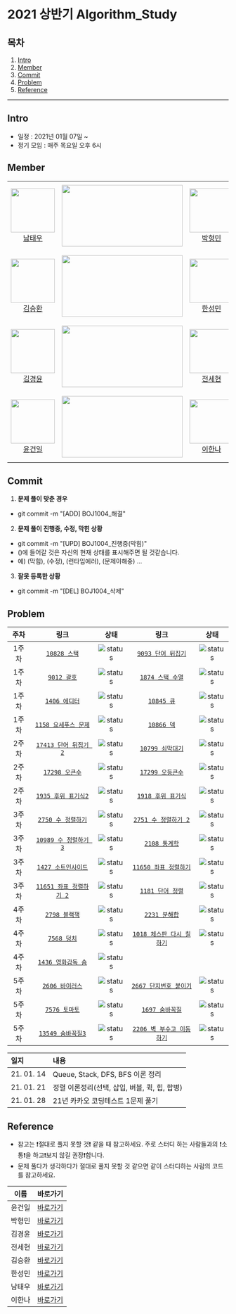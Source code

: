 # 2021 상반기 Algorithm_Study

## 목차
1. [Intro](#Intro)
2. [Member](#Member)
3. [Commit](#Commit)
4. [Problem](#Problem)
5. [Reference](#Reference)

---

## Intro

* 일정 : 2021년 01월 07일 ~ 
* 정기 모임 : 매주 목요일 오후 6시


## Member

<table>
    <tr>
        <td align="center" width="130px" height="160px">
            <a href="https://github.com/ap4o"><img height="100px" width="100px" src="https://avatars.githubusercontent.com/u/66770613?s=460&u=282042bf415e9b361e2b804c554389593b2ff760&v=4" /></a>
            <br />
            <a href="https://github.com/bn-tw2020">남태우</a>
        </td>
        <td>
            <a href="https://solved.ac/ap4o"><img height="140px" width="275px" src="http://mazassumnida.wtf/api/v2/generate_badge?boj=ap4o" /></a>
        </td>
        <td align="center" width="130px" height="160px">
            <a href="https://github.com/thalals"><img height="100px" width="100px" src="https://avatars.githubusercontent.com/u/42319300?s=460&u=feb753590ea1a1d094b08573bb11f15e801e63cc&v=4" /></a>
            <br />
            <a href="https://github.com/thalals">박형민</a>
        </td>
        <td>
            <a href="https://solved.ac/thalals"><img height="140px" width="275px" src="http://mazassumnida.wtf/api/v2/generate_badge?boj=thalals" /></a>
        </td>
    </tr>
    <tr>
        <td align="center" width="130px" height="160px">
            <a href="https://github.com/seunghw"><img height="100px" width="100px" src="https://avatars.githubusercontent.com/u/70190106?s=460&v=4" /></a>
            <br />
            <a href="https://github.com/seunghw">김승환</a>
        </td>
        <td>
            <a href="https://solved.ac/sjn6020"><img height="140px" width="275px" src="http://mazassumnida.wtf/api/v2/generate_badge?boj=sjn6020" /></a>
        </td>        
        <td align="center" width="130px" height="160px">
            <a href="https://github.com/thalals"><img height="100px" width="100px" src="https://avatars.githubusercontent.com/u/53989855?s=460&u=b9eb39f346a7e519bd50ffc3481872821f2f28dd&v=4" /></a>
            <br />
            <a href="https://github.com/thalals">한성민</a>
        </td>
        <td>
            <a href="https://solved.ac/songmin9813"><img height="140px" width="275px" src="http://mazassumnida.wtf/api/v2/generate_badge?boj=songmin9813" /></a>
        </td>
    </tr>
    <tr>
        <td align="center" width="130px" height="160px">
            <a href="https://github.com/NASA-GukJang"><img height="100px" width="100px" src="https://avatars.githubusercontent.com/u/39180786?s=460&u=4d9b554cd7ef1e67b114b1f331fa730477f21fcc&v=4" /></a>
            <br />
            <a href="https://github.com/NASA-GukJang">김경윤</a>
        </td>
        <td>
            <a href="https://solved.ac/gukjang1997"><img height="140px" width="275px" src="http://mazassumnida.wtf/api/v2/generate_badge?boj=gukjang1997" /></a>
        </td>
        <td align="center" width="130px" height="160px">
            <a href="https://github.com/jeonhl7579"><img height="100px" width="100px" src="https://avatars.githubusercontent.com/u/68419483?s=460&v=4" /></a>
            <br />
            <a href="https://github.com/jeonhl7579">전세현</a>
        </td>
        <td>
            <a href="https://solved.ac/dhktp123"><img height="140px" width="275px" src="http://mazassumnida.wtf/api/v2/generate_badge?boj=dhktp123" /></a>
        </td>
    </tr>
    <tr>
        <td align="center" width="130px" height="160px">
            <a href="https://github.com/Gun1Yun"><img height="100px" width="100px" src="https://avatars.githubusercontent.com/u/58355979?s=460&v=4" /></a>
            <br />
            <a href="https://github.com/Gun1Yun">윤건일</a>
        </td>
        <td>
            <a href="https://solved.ac/gun1yun"><img height="140px" width="275px" src="http://mazassumnida.wtf/api/v2/generate_badge?boj=gun1yun" /></a>
        </td>
        <td align="center" width="130px" height="160px">
            <a href="https://github.com/lee1nna"><img height="100px" width="100px" src="https://avatars.githubusercontent.com/u/71548623?s=460&u=de7d3ecc50402608132a7f6f635d098e5d6470d4&v=4" /></a>
            <br />
            <a href="https://github.com/lee1nna">이한나</a>
        </td>
        <td>
            <a href="https://solved.ac/dlgkssk02"><img height="140px" width="275px" src="http://mazassumnida.wtf/api/v2/generate_badge?boj=dlgkssk02" /></a>
        </td>
    </tr>
</table>

## Commit

1. **문제 풀이 맞춘 경우**
  - git commit -m "[ADD] BOJ1004_해결"
2. **문제 풀이 진행중, 수정, 막힌 상황**
  - git commit -m "[UPD] BOJ1004_진행중(막힘)"
  - ()에 들어갈 것은 자신의 현재 상태를 표시해주면 될 것같습니다.
  - 예) (막힘), (수정), (런타임에러), (문제이해중) ...
3. **잘못 등록한 상황**
  - git commit -m "[DEL] BOJ1004_삭제"


## Problem

|   주차  | 링크                                                 | 상태            | 링크                                                     | 상태             |
|  :--:  | :-------------------------------------------------: | :-------------:| :----------------------------------------------------: | :-------------:|
|  1주차  | [`10828 스택`](https://www.acmicpc.net/problem/10828)| ![status][DONE]| [`9093 단어 뒤집기`](https://www.acmicpc.net/problem/9093)| ![status][DONE]  |
|  1주차  | [`9012 괄호`](https://www.acmicpc.net/problem/9012)  | ![status][DONE]| [`1874 스택 수열`](https://www.acmicpc.net/problem/1874) | ![status][DONE]  |
|  1주차  | [`1406 에디터`](https://www.acmicpc.net/problem/1406) | ![status][DONE]| [`10845 큐`](https://www.acmicpc.net/problem/10845)    | ![status][DONE]  |
|  1주차  | [`1158 요세푸스 문제`](https://www.acmicpc.net/problem/1158) | ![status][DONE]| [`10866 덱`](https://www.acmicpc.net/problem/10866)  | ![status][DONE]  |
|  2주차  | [`17413 단어 뒤집기 2`](https://www.acmicpc.net/problem/17413)| ![status][DONE]| [`10799 쇠막대기`](https://www.acmicpc.net/problem/10799)|![status][DONE]  |
|  2주차  | [`17298 오큰수`](https://www.acmicpc.net/problem/17298) | ![status][DONE]| [`17299 오등큰수`](https://www.acmicpc.net/problem/17299)  | ![status][DONE]  |
|  2주차  | [`1935 후위 표기식2`](https://www.acmicpc.net/problem/1935) | ![status][DONE]| [`1918 후위 표기식`](https://www.acmicpc.net/problem/1918)| ![status][DONE]  |
|  3주차  | [`2750 수 정렬하기`](https://www.acmicpc.net/problem/2750) | ![status][DONE]| [`2751 수 정렬하기 2`](https://www.acmicpc.net/problem/2751)| ![status][DONE]  |
|  3주차  | [`10989 수 정렬하기 3`](https://www.acmicpc.net/problem/10989) | ![status][DONE]| [`2108 통계학`](https://www.acmicpc.net/problem/2108) | ![status][DONE]  |
|  3주차  | [`1427 소트인사이드`](https://www.acmicpc.net/problem/1427)| ![status][DONE]|[`11650 좌표 정렬하기`](https://www.acmicpc.net/problem/11650)| ![status][DONE]  |
|  3주차  | [`11651 좌표 정렬하기 2`](https://www.acmicpc.net/problem/11651)| ![status][DONE]|[`1181 단어 정렬`](https://www.acmicpc.net/problem/1181)| ![status][DONE]  |
|  4주차  | [`2798 블랙잭`](https://www.acmicpc.net/problem/2798)| ![status][DONE]| [`2231 분해합`](https://www.acmicpc.net/problem/2231)|![status][DONE]|
|  4주차  | [`7568 덩치`](https://www.acmicpc.net/problem/7568)| ![status][DONE]|  [`1018 체스판 다시 칠하기`](https://www.acmicpc.net/problem/1018)|![status][DONE]|
|  4주차  | [`1436 영화감독 숌`](https://www.acmicpc.net/problem/1436)| ![status][DONE]|                 |          |
|  5주차  | [`2606 바이러스`](https://www.acmicpc.net/problem/2606)| ![status][DOING]|[`2667 단지번호 붙이기`](https://www.acmicpc.net/problem/2667)| ![status][DOING]|
|  5주차  | [`7576 토마토`](https://www.acmicpc.net/problem/7576)| ![status][DOING]|[`1697 숨바꼭질`](https://www.acmicpc.net/problem/1697)| ![status][DOING]|
|  5주차  | [`13549 숨바꼭질3`](https://www.acmicpc.net/problem/13549)| ![status][DOING]|[`2206 벽 부수고 이동하기`](https://www.acmicpc.net/problem/2206)| ![status][DOING]|



|   일지  | 내용                                                 |
|  :--  | :------------------------------------------------- |
|  21. 01. 14  | Queue, Stack, DFS, BFS 이론 정리|
|  21. 01. 21  | 정렬 이론정리(선택, 삽입, 버블, 퀵, 힙, 합병)|
|  21. 01. 28  | 21년 카카오 코딩테스트 1문제 풀기|


## Reference

* 참고는 ❗️절대로 풀지 못할 것❗️ 같을 때 참고하세요. 주로 스터디 하는 사람들과의 ❗️소통❗️을 하고❗️보지 않길 권장❗️합니다.
* 문제 풀다가 생각하다가 절대로 풀지 못할 것 같으면 같이 스터디하는 사람의 코드를 참고하세요.

|  이름  | 바로가기         |
|:-----:|:--------------:|
|윤건일   | [바로가기][Geonil] |
|박형민   | [바로가기][Hyeongmin] |
|김경윤   | [바로가기][KyeongYoon] |
|전세현   | [바로가기][SaeHyeon] |
|김승환   | [바로가기][Seunghwan] |
|한성민   | [바로가기][Sungmin] |
|남태우   | [바로가기][Taewoo] |
|이한나   | [바로가기][Hanna] |


[TODO]: https://img.shields.io/badge/-TODO-DFFD26
[DOING]: https://img.shields.io/badge/-DOING-31AE0F
[DONE]: https://img.shields.io/badge/-DONE-0885CC
[Geonil]: ./Geonil
[Hyeongmin]: ./Hyeongmin
[KyeongYoon]: ./KyeongYoon
[SaeHyeon]: ./SaeHyeon
[Seunghwan]: ./Seunghwan
[Sungmin]: ./Sungmin
[Taewoo]: ./Taewoo
[Hanna]: ./Hanna
